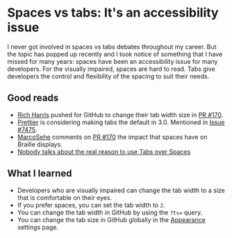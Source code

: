 # Spaces vs tabs: It's an accessibility issue

I never got involved in spaces vs tabs debates throughout my career. But the topic has popped up recently and I took notice of something that I have missed for many years: spaces have been an accessibility issue for many developers. For the visually impaired, spaces are hard to read. Tabs give developers the control and flexibility of the spacing to suit their needs.

## Good reads

- [Rich Harris](https://github.com/Rich-Harris) pushed for GitHub to change their tab width size in [PR #170](https://github.com/isaacs/github/issues/170).
- [Prettier](https://prettier.io/) is considering making tabs the default in 3.0. Mentioned in [Issue #7475](https://github.com/prettier/prettier/issues/7475).
- [MarcoSehe](https://github.com/MarcoZehe) comments on [PR #170](https://github.com/prettier/prettier/issues/7475#issuecomment-668544890) the impact that spaces have on Braille displays.
- [Nobody talks about the real reason to use Tabs over Spaces](https://www.reddit.com/r/javascript/comments/c8drjo/nobody_talks_about_the_real_reason_to_use_tabs/)

## What I learned

- Developers who are visually impaired can change the tab width to a size that is comfortable on their eyes.
- If you prefer spaces, you can set the tab width to `2`.
- You can change the tab width in GitHub by using the `?ts=` query.
- You can change the tab size in GitHub globally in the [Appearance](https://github.com/settings/appearance) settings page.
